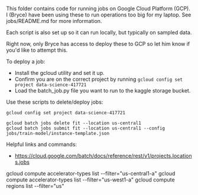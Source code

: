 This folder contains code for running jobs on Google Cloud Platform (GCP). I (Bryce) have been using these to run operations too big for my laptop. See jobs/README.md for more information.

Each script is also set up so it can run locally, but typically on sampled data. 

Right now, only Bryce has access to deploy these to GCP so let him know if you'd like to attempt this.

To deploy a job: 

* Install the gcloud utility and set it up.
* Confirm you are on the correct project by running `gcloud config set project data-science-417721`
* Load the batch_job.py file you want to run to the kaggle storage bucket.

Use these scripts to delete/deploy jobs:
```
gcloud config set project data-science-417721

gcloud batch jobs delete fit --location us-central1
gcloud batch jobs submit fit --location us-central1 --config jobs/train-model/instance-template.json
```

Helpful links and commands:

* https://cloud.google.com/batch/docs/reference/rest/v1/projects.locations.jobs

gcloud compute accelerator-types list --filter="us-central1-a"
gcloud compute accelerator-types list --filter="us-west1-a"
gcloud compute regions list --filter="us"


